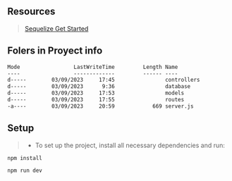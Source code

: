 ## Resources
> [Sequelize Get Started](https://sequelize.org/docs/v6/getting-started/)

## Folers in Proyect info
```markdown
Mode                 LastWriteTime         Length Name
----                 -------------         ------ ----
d-----        03/09/2023     17:45                controllers
d-----        03/09/2023      9:36                database
d-----        03/09/2023     17:53                models
d-----        03/09/2023     17:55                routes
-a----        03/09/2023     20:59            669 server.js
```

## Setup
> - To set up the project, install all necessary dependencies and run:

```bash
npm install
```

```bash
npm run dev
```
